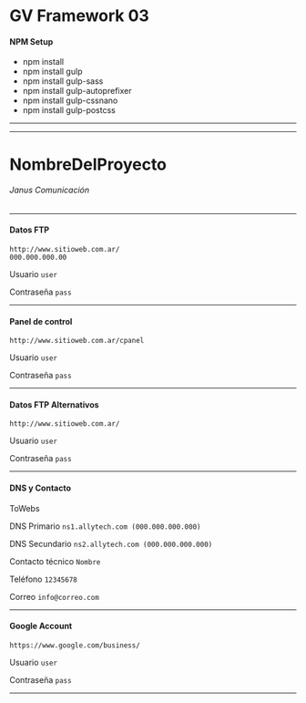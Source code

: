 # GV Framework 03

#### NPM Setup
* npm install 
* npm install gulp 
* npm install gulp-sass 
* npm install gulp-autoprefixer 
* npm install gulp-cssnano
* npm install gulp-postcss 
***

***
# NombreDelProyecto
###### Janus Comunicación  
***

#### Datos FTP
`http://www.sitioweb.com.ar/`  
`000.000.000.00`

Usuario
`user`

Contraseña
`pass`  
***


#### Panel de control
`http://www.sitioweb.com.ar/cpanel`

Usuario 
`user`

Contraseña
`pass`  
***


#### Datos FTP Alternativos
`http://www.sitioweb.com.ar/`

Usuario
`user`

Contraseña
`pass`  
***


#### DNS y Contacto
ToWebs

DNS Primario
`ns1.allytech.com (000.000.000.000)`

DNS Secundario
`ns2.allytech.com (000.000.000.000)`

Contacto técnico
`Nombre` 

Teléfono
`12345678`

Correo
`info@correo.com`  
***


#### Google Account
`https://www.google.com/business/`

Usuario
`user`

Contraseña
`pass`  
***